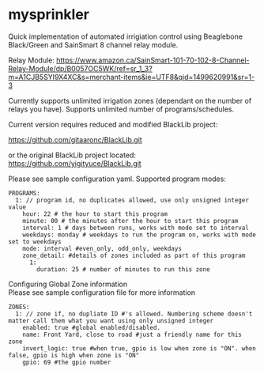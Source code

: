 # mysprinkler

Quick implementation of automated irrigiation control using Beaglebone Black/Green and SainSmart 8 channel relay module.

Relay Module: https://www.amazon.ca/SainSmart-101-70-102-8-Channel-Relay-Module/dp/B0057OC5WK/ref=sr_1_3?m=A1CJB5SYI9X4XC&s=merchant-items&ie=UTF8&qid=1499620991&sr=1-3

Currently supports unlimited irrigation zones (dependant on the number of relays you have).
Supports unlimited number of programs/schedules.

Current version requires reduced and modified BlackLib project:

https://github.com/gitaaronc/BlackLib.git

or the original BlackLib project located: https://github.com/yigityuce/BlackLib.git

Please see sample configuration yaml.
Supported program modes:

```
PROGRAMS:
  1: // program id, no duplicates allowed, use only unsigned integer value
    hour: 22 # the hour to start this program
    minute: 00 # the minutes after the hour to start this program
    interval: 1 # days between runs, works with mode set to interval
    weekdays: monday # weekdays to run the program on, works with mode set to weekdays
    mode: interval #even_only, odd_only, weekdays
    zone_detail: #details of zones included as part of this program
      1:
        duration: 25 # number of minutes to run this zone

```
Configuring Global Zone information<br/>
Please see sample configuration file for more information<br/>
```
ZONES:
  1: // zone if, no dupliate ID #'s allowed. Numbering scheme doesn't matter call them what you want using only unsigned integer
    enabled: true #global enabled/disabled.
    name: Front Yard, close to road #just a friendly name for this zone
    invert_logic: true #when true, gpio is low when zone is "ON". when false, gpio is high when zone is "ON"
    gpio: 69 #the gpio number
```
